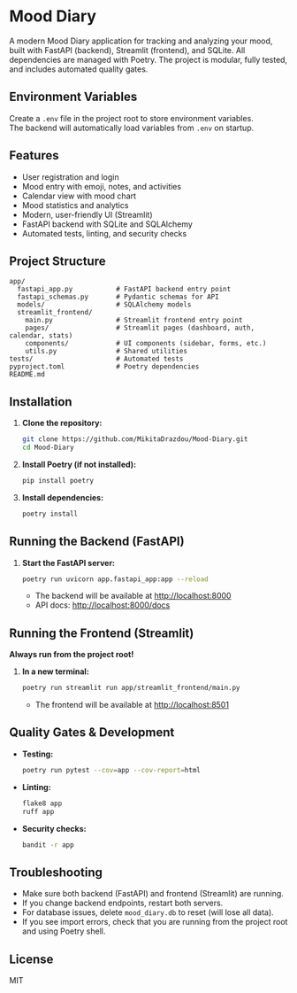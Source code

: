 # Mood Diary

A modern Mood Diary application for tracking and analyzing your mood, built with FastAPI (backend), Streamlit (frontend), and SQLite. All dependencies are managed with Poetry. The project is modular, fully tested, and includes automated quality gates.

## Environment Variables

Create a `.env` file in the project root to store environment variables.  
The backend will automatically load variables from `.env` on startup.

## Features
- User registration and login
- Mood entry with emoji, notes, and activities
- Calendar view with mood chart
- Mood statistics and analytics
- Modern, user-friendly UI (Streamlit)
- FastAPI backend with SQLite and SQLAlchemy
- Automated tests, linting, and security checks

## Project Structure
```
app/
  fastapi_app.py           # FastAPI backend entry point
  fastapi_schemas.py       # Pydantic schemas for API
  models/                  # SQLAlchemy models
  streamlit_frontend/
    main.py                # Streamlit frontend entry point
    pages/                 # Streamlit pages (dashboard, auth, calendar, stats)
    components/            # UI components (sidebar, forms, etc.)
    utils.py               # Shared utilities
tests/                     # Automated tests
pyproject.toml             # Poetry dependencies
README.md
```

## Installation
1. **Clone the repository:**
   ```bash
   git clone https://github.com/MikitaDrazdou/Mood-Diary.git
   cd Mood-Diary
   ```
2. **Install Poetry (if not installed):**
   ```bash
   pip install poetry
   ```
3. **Install dependencies:**
   ```bash
   poetry install
   ```

## Running the Backend (FastAPI)
1. **Start the FastAPI server:**
   ```bash
   poetry run uvicorn app.fastapi_app:app --reload
   ```
   - The backend will be available at [http://localhost:8000](http://localhost:8000)
   - API docs: [http://localhost:8000/docs](http://localhost:8000/docs)

## Running the Frontend (Streamlit)
**Always run from the project root!**
1. **In a new terminal:**
   ```bash
   poetry run streamlit run app/streamlit_frontend/main.py
   ```
   - The frontend will be available at [http://localhost:8501](http://localhost:8501)

## Quality Gates & Development
- **Testing:**
  ```bash
  poetry run pytest --cov=app --cov-report=html
  ```
- **Linting:**
  ```bash
  flake8 app
  ruff app
  ```
- **Security checks:**
  ```bash
  bandit -r app
  ```

## Troubleshooting
- Make sure both backend (FastAPI) and frontend (Streamlit) are running.
- If you change backend endpoints, restart both servers.
- For database issues, delete `mood_diary.db` to reset (will lose all data).
- If you see import errors, check that you are running from the project root and using Poetry shell.

## License
MIT 

